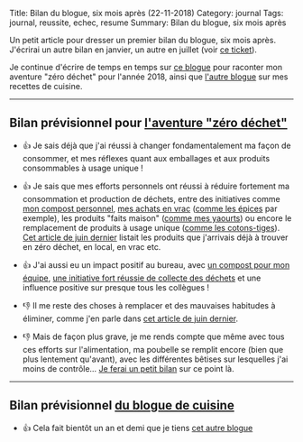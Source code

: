 Title: Bilan du blogue, six mois après (22-11-2018)
Category: journal
Tags: journal, reussite, echec, resume
Summary: Bilan du blogue, six mois après

Un petit article pour dresser un premier bilan du blogue, six mois après.
J'écrirai un autre bilan en janvier, un autre en juillet (voir [ce ticket](https://github.com/Naereen/Objectif-Zero-Dechet-2018/issues/25)).

Je continue d'écrire de temps en temps sur [ce blogue](https://perso.crans.org/besson/zero-dechet/) pour raconter mon aventure "zéro déchet" pour l'année 2018, ainsi que [l'autre blogue](https://perso.crans.org/besson/cuisine/) sur mes recettes de cuisine.

---

## Bilan prévisionnel pour [l'aventure "zéro déchet"]((https://perso.crans.org/besson/zero-dechet/))

- :+1: Je sais déjà que j'ai réussi à changer fondamentalement ma façon de consommer, et mes réflexes quant aux emballages et aux produits consommables à usage unique !
- :+1: Je sais que mes efforts personnels ont réussi à réduire fortement ma consommation et production de déchets, entre des initiatives comme [mon compost personnel](https://perso.crans.org/besson/zero-dechet/premier-compost-reussi-21-05-2018.html), [mes achats en vrac](https://perso.crans.org/besson/zero-dechet/achats-en-vrac-ma-premiere-fois-29-04-2018.html) ([comme les épices](https://perso.crans.org/besson/zero-dechet/enfin-des-epices-en-vrac-25-09-2018.html) par exemple), les produits "faits maison" ([comme mes yaourts](https://perso.crans.org/besson/zero-dechet/premiers-yaourts-faits-maison-26-08-2018.html)) ou encore le remplacement de produits à usage unique ([comme les cotons-tiges](https://perso.crans.org/besson/zero-dechet/enfin-une-solution-zero-dechet-pour-ne-plus-utiliser-de-cotons-tiges-02-09-2018.html)). [Cet article de juin dernier](https://perso.crans.org/besson/zero-dechet/bilan-de-trucs-que-jarrive-a-trouver-fabriquer-en-zero-dechet-01-06-2018.html) listait les produits que j'arrivais déjà à trouver en zéro déchet, en local, en vrac etc.
- :+1: J'ai aussi eu un impact positif au bureau, avec [un compost pour mon équipe](https://perso.crans.org/besson/zero-dechet/je-viens-de-recuperer-mon-seau-a-compost-15-05-2018.html), [une initiative fort réussie de collecte des déchets](https://perso.crans.org/besson/zero-dechet/collecte-de-dechets-sur-le-campus-de-centralesupelec-rennes-19-10-2018.html) et une influence positive sur presque tous les collègues !

- :-1: Il me reste des choses à remplacer et des mauvaises habitudes à éliminer, comme j'en parle dans [cet article de juin dernier](https://perso.crans.org/besson/zero-dechet/bilan-de-trucs-que-je-narrive-pas-encore-a-trouver-fabriquer-en-zero-dechet-01-06-2018.html).
- :-1: Mais de façon plus grave, je me rends compte que même avec tous ces efforts sur l'alimentation, ma poubelle se remplit encore (bien que plus lentement qu'avant), avec les différentes bêtises sur lesquelles j'ai moins de contrôle… [Je ferai un petit bilan](https://github.com/Naereen/Objectif-Zero-Dechet-2018/issues/24) sur ce point là.

---

## Bilan prévisionnel [du blogue de cuisine](https://perso.crans.org/besson/cuisine/)

- :+1: Cela fait bientôt un an et demi que je tiens [cet autre blogue](https://perso.crans.org/besson/cuisine/)
